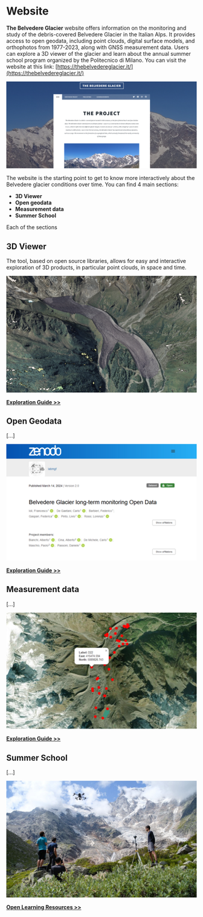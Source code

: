 # Website

**The Belvedere Glacier** website offers information on the monitoring and study of the debris-covered Belvedere Glacier in the Italian Alps. It provides access to open geodata, including point clouds, digital surface models, and orthophotos from 1977-2023, along with GNSS measurement data. Users can explore a 3D viewer of the glacier and learn about the annual summer school program organized by the Politecnico di Milano. You can visit the website at this link: [https://thebelvedereglacier.it/](https://thebelvedereglacier.it/)

![The Belvedere Glacier website homepage](img/website-homepage.png)

The website is the starting point to get to know more interactively about the Belvedere glacier conditions over time. You can find 4 main sections:
* **3D Viewer**
* **Open geodata**
* **Measurement data**
* **Summer School**

Each of the sections 

## 3D Viewer 

The tool, based on open source libraries, allows for easy and interactive exploration of 3D products, in particular point clouds, in space and time. 

![The Belvedere Glacier 3D Viewer](img/explore-3d.png)

**[Exploration Guide >>](3d-viewer.md)**

## Open Geodata

[...]

![The Belvedere Glacier Open Data](img/zenodo.png)

**[Exploration Guide >>](glacier-open-data.md)**

## Measurement data

[...]

![The Belvedere Glacier 2D web map](img/data-download.png)

**[Exploration Guide >>](2d-map-explorer.md)**

## Summer School

[...]

![Belvedere Summer School](img/summer-school.png)

**[Open Learning Resources >>](learning-resources.md)**